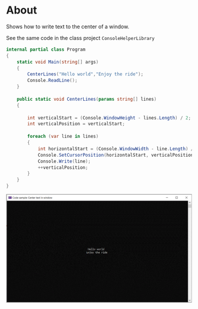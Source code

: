 ﻿# About

Shows how to write text to the center of a window.

See the same code in the class project `ConsoleHelperLibrary`

```csharp
internal partial class Program
{
    static void Main(string[] args)
    {
        CenterLines("Hello world","Enjoy the ride");
        Console.ReadLine();
    }

    public static void CenterLines(params string[] lines)
    {

        int verticalStart = (Console.WindowHeight - lines.Length) / 2;
        int verticalPosition = verticalStart;

        foreach (var line in lines)
        {
            int horizontalStart = (Console.WindowWidth - line.Length) / 2;
            Console.SetCursorPosition(horizontalStart, verticalPosition);
            Console.Write(line);
            ++verticalPosition;
        }
    }
}
```

![Screen](assets/screen.png)